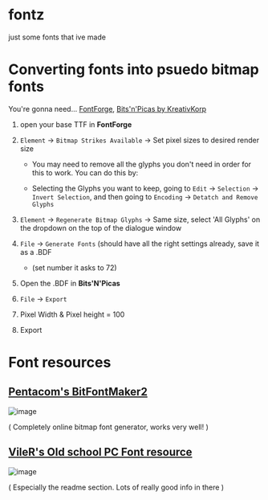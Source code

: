 # fontz
just some fonts that ive made

# Converting fonts into psuedo bitmap fonts
You're gonna need...
[FontForge](https://fontforge.org/en-US/), 
[Bits'n'Picas by KreativKorp](https://github.com/kreativekorp/bitsnpicas)

1. open your base TTF in **FontForge**
2. `Element` -> `Bitmap Strikes Available` -> Set pixel sizes to desired render size

   - You may need to remove all the glyphs you don't need in order for this to work. You can do this by:

   - Selecting the Glyphs you want to keep, going to `Edit` -> `Selection` -> `Invert Selection`, and then going to `Encoding` -> `Detatch and Remove Glyphs`

3. `Element` -> `Regenerate Bitmap Glyphs` -> Same size, select 'All Glyphs' on the dropdown on the top of the dialogue window
4. `File` -> `Generate Fonts` (should have all the right settings already, save it as a .BDF
   - (set number it asks to 72)


5. Open the .BDF in **Bits'N'Picas**
6. `File` -> `Export`
7. Pixel Width & Pixel height = 100
8. Export

# Font resources

## [Pentacom's BitFontMaker2](https://www.pentacom.jp/pentacom/bitfontmaker2/)
![image](https://github.com/user-attachments/assets/e0614d70-0230-425c-9936-0a5718f2e9a2)

( Completely online bitmap font generator, works very well! )

## [VileR's Old school PC Font resource](https://int10h.org/oldschool-pc-fonts/)
![image](https://github.com/user-attachments/assets/9bd8e8c2-ebc1-4055-a5d2-d625a4ef469a)

( Especially the readme section. Lots of really good info in there )
